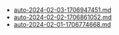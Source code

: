 * [auto-2024-02-03-1706947451.md](/docs/202402/auto-2024-02-03-1706947451.md)
* [auto-2024-02-02-1706861052.md](/docs/202402/auto-2024-02-02-1706861052.md)
* [auto-2024-02-01-1706774668.md](/docs/202402/auto-2024-02-01-1706774668.md)
